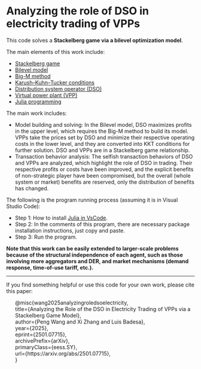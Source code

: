# Analyzing the role of DSO in electricity trading of VPPs

This code solves a **Stackelberg game via a bilevel optimization model**.

The main elements of this work include:
- [Stackelberg game](https://en.wikipedia.org/wiki/Stackelberg_competition)
- [Bilevel model](https://en.wikipedia.org/wiki/Bilevel_optimization)
- [Big-M method](https://en.wikipedia.org/wiki/Big_M_method)
- [Karush–Kuhn–Tucker conditions](https://en.wikipedia.org/wiki/Karush%E2%80%93Kuhn%E2%80%93Tucker_conditions)
- [Distribution system operator (DSO)](https://www.camus.energy/blog/what-is-a-distribution-system-operator)
- [Virtual power plant (VPP)](https://en.wikipedia.org/wiki/Virtual_power_plant)
- [Julia programming](https://julialang.org/)


The main work includes:
- Model building and solving: In the Bilevel model, DSO maximizes profits in the upper level, which requires the Big-M method to build its model. VPPs take the prices set by DSO and minimize their respective operating costs in the lower level, and they are converted into KKT conditions for further solution. DSO and VPPs are in a Stackelberg game relationship.
- Transaction behavior analysis: The selfish transaction behaviors of DSO and VPPs are analyzed, which highlight the role of DSO in trading. Their respective profits or costs have been improved, and the explicit benefits of non-strategic player have been compromised, but the overall (whole system or market) benefits are reserved, only the distribution of benefits has changed.


The following is the program running process (assuming it is in Visual Studio Code):
- Step 1: How to install [Julia in VsCode](https://code.visualstudio.com/docs/languages/julia).
- Step 2: In the comments of this program, there are necessary package installation instructions, just copy and paste.
- Step 3: Run the program.

**Note that this work can be easily extended to larger-scale problems because of the structural independence of each agent, such as those involving more
aggregators and DER, and market mechanisms (demand response, time-of-use tariff, etc.).**

----

If you find something helpful or use this code for your own work, please cite this paper:
<ol> 
@misc{wang2025analyzingroledsoelectricity, <br>
      title={Analyzing the Role of the DSO in Electricity Trading of VPPs via a Stackelberg Game Model}, <br>
      author={Peng Wang and Xi Zhang and Luis Badesa},<br>
      year={2025},<br>
      eprint={2501.07715},<br>
      archivePrefix={arXiv},<br>
      primaryClass={eess.SY},<br>
      url={https://arxiv.org/abs/2501.07715}, <br>
}
</ol>  
